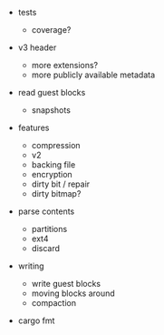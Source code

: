 * tests
  * coverage?

* v3 header
  * more extensions?
  * more publicly available metadata

* read guest blocks
  * snapshots

* features
  * compression
  * v2
  * backing file
  * encryption
  * dirty bit / repair
  * dirty bitmap?

* parse contents
  * partitions
  * ext4
  * discard

* writing
  * write guest blocks
  * moving blocks around
  * compaction

* cargo fmt
